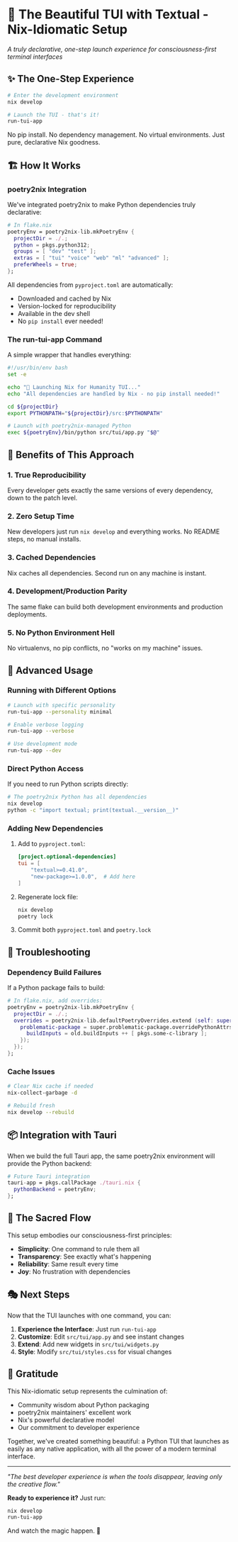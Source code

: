 # 🎨 The Beautiful TUI with Textual - Nix-Idiomatic Setup

*A truly declarative, one-step launch experience for consciousness-first terminal interfaces*

## ✨ The One-Step Experience

```bash
# Enter the development environment
nix develop

# Launch the TUI - that's it!
run-tui-app
```

No pip install. No dependency management. No virtual environments. Just pure, declarative Nix goodness.

## 🏗️ How It Works

### poetry2nix Integration
We've integrated poetry2nix to make Python dependencies truly declarative:

```nix
# In flake.nix
poetryEnv = poetry2nix-lib.mkPoetryEnv {
  projectDir = ./.;
  python = pkgs.python312;
  groups = [ "dev" "test" ];
  extras = [ "tui" "voice" "web" "ml" "advanced" ];
  preferWheels = true;
};
```

All dependencies from `pyproject.toml` are automatically:
- Downloaded and cached by Nix
- Version-locked for reproducibility
- Available in the dev shell
- No `pip install` ever needed!

### The run-tui-app Command
A simple wrapper that handles everything:

```bash
#!/usr/bin/env bash
set -e

echo "🌟 Launching Nix for Humanity TUI..."
echo "All dependencies are handled by Nix - no pip install needed!"

cd ${projectDir}
export PYTHONPATH="${projectDir}/src:$PYTHONPATH"

# Launch with poetry2nix-managed Python
exec ${poetryEnv}/bin/python src/tui/app.py "$@"
```

## 🎯 Benefits of This Approach

### 1. **True Reproducibility**
Every developer gets exactly the same versions of every dependency, down to the patch level.

### 2. **Zero Setup Time**
New developers just run `nix develop` and everything works. No README steps, no manual installs.

### 3. **Cached Dependencies**
Nix caches all dependencies. Second run on any machine is instant.

### 4. **Development/Production Parity**
The same flake can build both development environments and production deployments.

### 5. **No Python Environment Hell**
No virtualenvs, no pip conflicts, no "works on my machine" issues.

## 🚀 Advanced Usage

### Running with Different Options
```bash
# Launch with specific personality
run-tui-app --personality minimal

# Enable verbose logging
run-tui-app --verbose

# Use development mode
run-tui-app --dev
```

### Direct Python Access
If you need to run Python scripts directly:

```bash
# The poetry2nix Python has all dependencies
nix develop
python -c "import textual; print(textual.__version__)"
```

### Adding New Dependencies
1. Add to `pyproject.toml`:
   ```toml
   [project.optional-dependencies]
   tui = [
       "textual>=0.41.0",
       "new-package>=1.0.0",  # Add here
   ]
   ```

2. Regenerate lock file:
   ```bash
   nix develop
   poetry lock
   ```

3. Commit both `pyproject.toml` and `poetry.lock`

## 🔧 Troubleshooting

### Dependency Build Failures
If a Python package fails to build:

```nix
# In flake.nix, add overrides:
poetryEnv = poetry2nix-lib.mkPoetryEnv {
  projectDir = ./.;
  overrides = poetry2nix-lib.defaultPoetryOverrides.extend (self: super: {
    problematic-package = super.problematic-package.overridePythonAttrs (old: {
      buildInputs = old.buildInputs ++ [ pkgs.some-c-library ];
    });
  });
};
```

### Cache Issues
```bash
# Clear Nix cache if needed
nix-collect-garbage -d

# Rebuild fresh
nix develop --rebuild
```

## 📦 Integration with Tauri

When we build the full Tauri app, the same poetry2nix environment will provide the Python backend:

```nix
# Future Tauri integration
tauri-app = pkgs.callPackage ./tauri.nix {
  pythonBackend = poetryEnv;
};
```

## 🌊 The Sacred Flow

This setup embodies our consciousness-first principles:
- **Simplicity**: One command to rule them all
- **Transparency**: See exactly what's happening
- **Reliability**: Same result every time
- **Joy**: No frustration with dependencies

## 🎭 Next Steps

Now that the TUI launches with one command, you can:

1. **Experience the Interface**: Just run `run-tui-app`
2. **Customize**: Edit `src/tui/app.py` and see instant changes
3. **Extend**: Add new widgets in `src/tui/widgets.py`
4. **Style**: Modify `src/tui/styles.css` for visual changes

## 🙏 Gratitude

This Nix-idiomatic setup represents the culmination of:
- Community wisdom about Python packaging
- poetry2nix maintainers' excellent work
- Nix's powerful declarative model
- Our commitment to developer experience

Together, we've created something beautiful: a Python TUI that launches as easily as any native application, with all the power of a modern terminal interface.

---

*"The best developer experience is when the tools disappear, leaving only the creative flow."*

**Ready to experience it?** Just run:
```bash
nix develop
run-tui-app
```

And watch the magic happen. 🌟